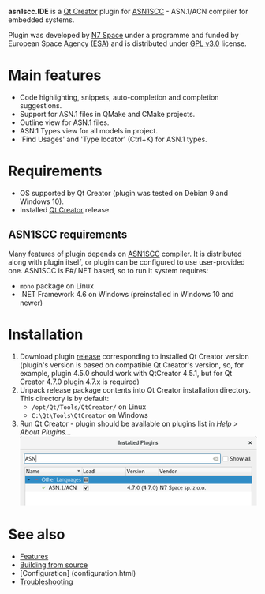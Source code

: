 **asn1scc.IDE** is a [Qt Creator](https://www.qt.io/download) plugin for [ASN1SCC](https://github.com/ttsiodras/asn1scc) - ASN.1/ACN compiler for embedded systems.

Plugin was developed by [N7 Space](http://www.n7space.com) under a programme and funded by European Space Agency ([ESA](http://www.esa.int)) and is distributed under [GPL v3.0](https://www.gnu.org/licenses/gpl-3.0.html) license.

# Main features
 * Code highlighting, snippets, auto-completion and completion suggestions.
 * Support for ASN.1 files in QMake and CMake projects.
 * Outline view for ASN.1 files.
 * ASN.1 Types view for all models in project.
 * 'Find Usages' and 'Type locator' (Ctrl+K) for ASN.1 types.

# Requirements
 * OS supported by Qt Creator (plugin was tested on Debian 9 and Windows 10).
 * Installed [Qt Creator](https://www.qt.io/download) release.

## ASN1SCC requirements
Many features of plugin depends on [ASN1SCC](https://github.com/ttsiodras/asn1scc) compiler. It is distributed along with plugin itself, or plugin can be configured to use user-provided one. ASN1SCC is F#/.NET based, so to run it system requires:
  * `mono` package on Linux
  * .NET Framework 4.6 on Windows (preinstalled in Windows 10 and newer)

# Installation
 1. Download plugin [release](https://github.com/n7space/asn1scc.IDE/releases) corresponding to installed Qt Creator version (plugin's version is based on compatible Qt Creator's version, so, for example, plugin 4.5.0 should work with QtCreator 4.5.1, but for Qt Creator 4.7.0 plugin 4.7.x is required)
 2. Unpack release package contents into Qt Creator installation directory. This directory is by default:
    * `/opt/Qt/Tools/QtCreator/` on Linux  
    * `C:\Qt\Tools\QtCreator` on Windows   
 3. Run Qt Creator - plugin should be available on plugins list in *Help > About Plugins...* ![Screen-About](images/screen-about.png)

# See also
 * [Features](features.html)
 * [Building from source](building.html)
 * [Configuration] (configuration.html)
 * [Troubleshooting](troubleshooting.html)
